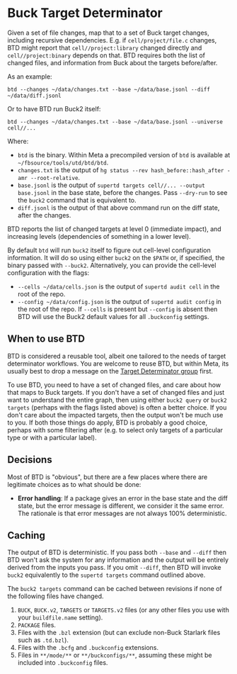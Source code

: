 # Buck Target Determinator

Given a set of file changes, map that to a set of Buck target changes, including
recursive dependencies. E.g. if `cell/project/file.c` changes, BTD might report
that `cell//project:library` changed directly and `cell//project:binary` depends
on that. BTD requires both the list of changed files, and information from Buck
about the targets before/after.

As an example:

```shell
btd --changes ~/data/changes.txt --base ~/data/base.jsonl --diff ~/data/diff.jsonl
```

Or to have BTD run Buck2 itself:

```shell
btd --changes ~/data/changes.txt --base ~/data/base.jsonl --universe cell//...
```

Where:

- `btd` is the binary. Within Meta a precompiled version of `btd` is available
  at `~/fbsource/tools/utd/btd/btd`.
- `changes.txt` is the output of
  `hg status --rev hash_before::hash_after -amr --root-relative`.
- `base.jsonl` is the output of `supertd targets cell//... --output base.jsonl`
  in the base state, before the changes. Pass `--dry-run` to see the `buck2`
  command that is equivalent to.
- `diff.jsonl` is the output of that above command run on the diff state, after
  the changes.

BTD reports the list of changed targets at level 0 (immediate impact), and
increasing levels (dependencies of something in a lower level).

By default `btd` will run `buck2` itself to figure out cell-level configuration
information. It will do so using either `buck2` on the `$PATH` or, if specified,
the binary passed with `--buck2`. Alternatively, you can provide the cell-level
configuration with the flags:

- `--cells ~/data/cells.json` is the output of `supertd audit cell` in the root
  of the repo.
- `--config ~/data/config.json` is the output of `supertd audit config` in the
  root of the repo. If `--cells` is present but `--config` is absent then BTD
  will use the Buck2 default values for all `.buckconfig` settings.

## When to use BTD

BTD is considered a reusable tool, albeit one tailored to the needs of target
determinator workflows. You are welcome to reuse BTD, but within Meta, its
usually best to drop a message on the
[Target Determinator group](https://fb.workplace.com/groups/targetdeterminator)
first.

To use BTD, you need to have a set of changed files, and care about how that
maps to Buck targets. If you don't have a set of changed files and just want to
understand the entire graph, then using either `buck2 query` or `buck2 targets`
(perhaps with the flags listed above) is often a better choice. If you don't
care about the impacted targets, then the output won't be much use to you. If
both those things do apply, BTD is probably a good choice, perhaps with some
filtering after (e.g. to select only targets of a particular type or with a
particular label).

## Decisions

Most of BTD is "obvious", but there are a few places where there are legitimate
choices as to what should be done:

- **Error handling**: If a package gives an error in the base state and the diff
  state, but the error message is different, we consider it the same error. The
  rationale is that error messages are not always 100% deterministic.

## Caching

The output of BTD is deterministic. If you pass both `--base` and `--diff` then
BTD won't ask the system for any information and the output will be entirely
derived from the inputs you pass. If you omit `--diff`, then BTD will invoke
`buck2` equivalently to the `supertd targets` command outlined above.

The `buck2 targets` command can be cached between revisions if none of the
following files have changed.

1. `BUCK`, `BUCK.v2`, `TARGETS` or `TARGETS.v2` files (or any other files you
   use with your `buildfile.name` setting).
2. `PACKAGE` files.
3. Files with the `.bzl` extension (but can exclude non-Buck Starlark files such
   as `.td.bzl`).
4. Files with the `.bcfg` and `.buckconfig` extensions.
5. Files in `**/mode/**` or `**/buckconfigs/**`, assuming these might be
   included into `.buckconfig` files.
